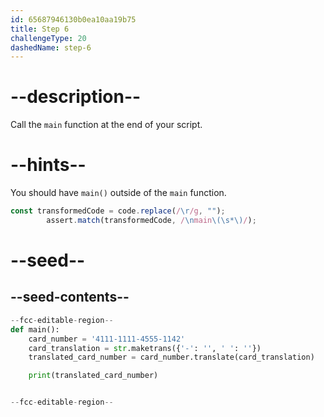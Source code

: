 ```yaml
---
id: 65687946130b0ea10aa19b75
title: Step 6
challengeType: 20
dashedName: step-6
---
```


# --description--

Call the `main` function at the end of your script.

# --hints--

You should have `main()` outside of the `main` function.

```js
const transformedCode = code.replace(/\r/g, "");
        assert.match(transformedCode, /\nmain\(\s*\)/);
```

# --seed--

## --seed-contents--

```py
--fcc-editable-region--
def main():
    card_number = '4111-1111-4555-1142'
    card_translation = str.maketrans({'-': '', ' ': ''})
    translated_card_number = card_number.translate(card_translation)

    print(translated_card_number)


--fcc-editable-region--
```
